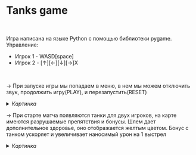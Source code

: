 <H1>Tanks game</H1>
<br>

Игра написана на языке Python с помощью библиотеки pygame.
<br>
Управление:
- Игрок 1 - WASD[space]
- Игрок 2 - [↑][←][↓][→]X
<br>

-> При запуске игры мы попадаем в меню, в нем мы можем отключить звук, продолжить игру(PLAY), и перезапустить(RESET)
<details>
<summary><i> Картинка </i></summary>

  ![image](https://github.com/7KaZaX7/Tanks/assets/65233658/cb7c0f04-7a01-4e9b-98ab-191089b704c1)

</details>

-> При старте матча появляются танки для двух игроков, на карте имеются разрушаемые препятствия и бонусы. Шлем дает дополнительное здоровье, оно отображается желтым цветом. 
Бонус с танком ускоряет и увеличивает наносимый урон на 1 выстрел
<details>
<summary><i> Картинка </i></summary>
  
![image](https://github.com/7KaZaX7/Tanks/assets/65233658/f0491afd-550d-41de-ae6d-d57fdccc9076)

</details>
